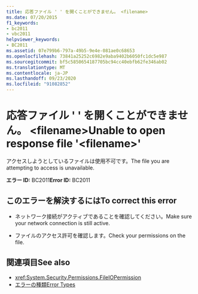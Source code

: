 ```yaml
---
title: 応答ファイル ' ' を開くことができません。 <filename>
ms.date: 07/20/2015
f1_keywords:
- bc2011
- vbc2011
helpviewer_keywords:
- BC2011
ms.assetid: 07e799b6-797a-49b5-9e4e-081ae0c68653
ms.openlocfilehash: 73841a25252c6982e9aba9402b6050fc1dc5e987
ms.sourcegitcommit: bf5c5850654187705bc94cc40ebfb62fe346ab02
ms.translationtype: MT
ms.contentlocale: ja-JP
ms.lasthandoff: 09/23/2020
ms.locfileid: "91082852"
---
```

# <a name="unable-to-open-response-file-filename"></a><span data-ttu-id="a5127-102">応答ファイル ' ' を開くことができません。 \<filename></span><span class="sxs-lookup"><span data-stu-id="a5127-102">Unable to open response file '\<filename>'</span></span>

<span data-ttu-id="a5127-103">アクセスしようとしているファイルは使用不可です。</span><span class="sxs-lookup"><span data-stu-id="a5127-103">The file you are attempting to access is unavailable.</span></span>  
  
 <span data-ttu-id="a5127-104">**エラー ID:** BC2011</span><span class="sxs-lookup"><span data-stu-id="a5127-104">**Error ID:** BC2011</span></span>  
  
## <a name="to-correct-this-error"></a><span data-ttu-id="a5127-105">このエラーを解決するには</span><span class="sxs-lookup"><span data-stu-id="a5127-105">To correct this error</span></span>  
  
- <span data-ttu-id="a5127-106">ネットワーク接続がアクティブであることを確認してください。</span><span class="sxs-lookup"><span data-stu-id="a5127-106">Make sure your network connection is still active.</span></span>  
  
- <span data-ttu-id="a5127-107">ファイルのアクセス許可を確認します。</span><span class="sxs-lookup"><span data-stu-id="a5127-107">Check your permissions on the file.</span></span>  
  
## <a name="see-also"></a><span data-ttu-id="a5127-108">関連項目</span><span class="sxs-lookup"><span data-stu-id="a5127-108">See also</span></span>

- <xref:System.Security.Permissions.FileIOPermission>
- [<span data-ttu-id="a5127-109">エラーの種類</span><span class="sxs-lookup"><span data-stu-id="a5127-109">Error Types</span></span>](../programming-guide/language-features/error-types.md)
